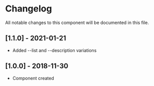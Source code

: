 # Changelog
All notable changes to this component will be documented in this file.

## [1.1.0] - 2021-01-21
- Added --list and --description variations

## [1.0.0] - 2018-11-30
- Component created